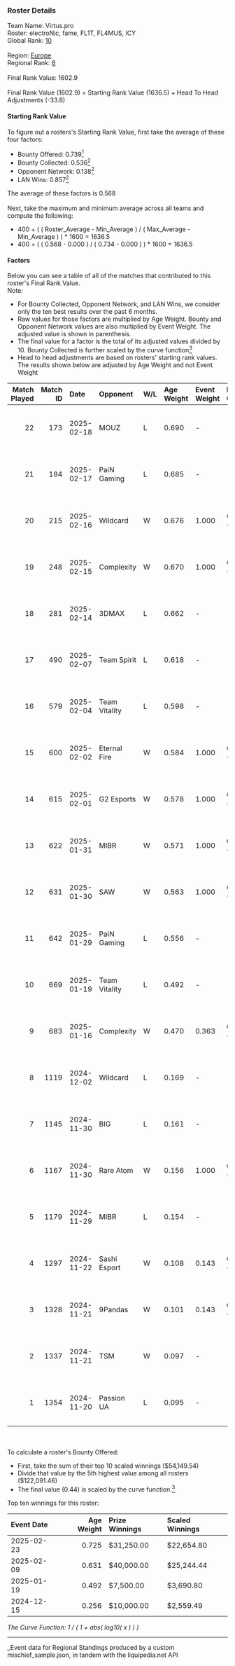 ### Roster Details<br />
Team Name: Virtus.pro<br />
Roster: electroNic, fame, FL1T, FL4MUS, ICY<br />
Global Rank: [10](../../standings_global_2025_05_05.md)<br />
<br />
Region: [Europe]( ../../standings_europe_2025_05_05.md)<br />
Regional Rank: [8]( ../../standings_europe_2025_05_05.md)<br />
<br />
Final Rank Value:  1602.9<br />
<br />
Final Rank Value (1602.9) = Starting Rank Value (1636.5) + Head To Head Adjustments (-33.6)<br />

#### Starting Rank Value<br />
To figure out a rosters's Starting Rank Value, first take the average of these four factors:<br />
- Bounty Offered: 0.739[<sup>1</sup>](#table2)
- Bounty Collected: 0.536[<sup>2</sup>](#table1)
- Opponent Network: 0.138[<sup>2</sup>](#table1)
- LAN Wins: 0.857[<sup>2</sup>](#table1)

The average of these factors is 0.568<br />
<br />
Next, take the maximum and minimum average across all teams and compute the following:<br />
- 400 + ( ( Roster_Average - Min_Average ) / ( Max_Average - Min_Average ) ) * 1600 = 1636.5
- 400 + ( ( 0.568 - 0.000 ) / ( 0.734 - 0.000 ) ) * 1600 = 1636.5


#### Factors<br />
Below you can see a table of all of the matches that contributed to this roster's Final Rank Value.<br />
Note:<br />

- For Bounty Collected, Opponent Network, and LAN Wins, we consider only the ten best results over the past 6 months.
- Raw values for those factors are multiplied by Age Weight. Bounty and Opponent Network values are also multiplied by Event Weight. The adjusted value is shown in parenthesis.
- The final value for a factor is the total of its adjusted values divided by 10. Bounty Collected is further scaled by the curve function[<sup>3</sup>](#curveFunction)
- Head to head adjustments are based on rosters' starting rank values. The results shown below are adjusted by Age Weight and not Event Weight
<span id="table1"></span><br />


| Match Played | Match ID | Date       | Opponent      | W/L | Age Weight | Event Weight | Bounty Collected | Opponent Network | LAN Wins  | H2H Adj. | Roster                                |
| -: | -: | :- | :- | :- | :- | :- | :- | :- | :- | -: | :- |
|           22 |      173 | 2025-02-18 | MOUZ          | L   | 0.690      | -            | -                | -                | -         |    -3.15 | electroNic, fame, FL1T, FL4MUS, ICY   |
|           21 |      184 | 2025-02-17 | PaiN Gaming   | L   | 0.685      | -            | -                | -                | -         |   -10.00 | electroNic, fame, FL1T, FL4MUS, ICY   |
|           20 |      215 | 2025-02-16 | Wildcard      | W   | 0.676      | 1.000        | 0.249 (0.169)    | 0.349 (0.236)    | 1 (0.676) |     2.27 | electroNic, fame, FL1T, FL4MUS, ICY   |
|           19 |      248 | 2025-02-15 | Complexity    | W   | 0.670      | 1.000        | 0.145 (0.097)    | 0.125 (0.084)    | 1 (0.670) |     0.70 | electroNic, fame, FL1T, FL4MUS, ICY   |
|           18 |      281 | 2025-02-14 | 3DMAX         | L   | 0.662      | -            | -                | -                | -         |   -13.95 | electroNic, fame, FL1T, FL4MUS, ICY   |
|           17 |      490 | 2025-02-07 | Team Spirit   | L   | 0.618      | -            | -                | -                | -         |    -2.42 | electroNic, fame, FL1T, FL4MUS, ICY   |
|           16 |      579 | 2025-02-04 | Team Vitality | L   | 0.598      | -            | -                | -                | -         |    -4.74 | electroNic, fame, FL1T, FL4MUS, ICY   |
|           15 |      600 | 2025-02-02 | Eternal Fire  | W   | 0.584      | 1.000        | 0.955 (0.558)    | 0.660 (0.385)    | 1 (0.584) |    15.92 | electroNic, fame, FL1T, FL4MUS, ICY   |
|           14 |      615 | 2025-02-01 | G2 Esports    | W   | 0.578      | 1.000        | 0.327 (0.189)    | 0.307 (0.178)    | 1 (0.578) |     4.28 | electroNic, fame, FL1T, FL4MUS, ICY   |
|           13 |      622 | 2025-01-31 | MIBR          | W   | 0.571      | 1.000        | 0.177 (0.101)    | 0.386 (0.220)    | 1 (0.571) |     2.56 | electroNic, fame, FL1T, FL4MUS, ICY   |
|           12 |      631 | 2025-01-30 | SAW           | W   | 0.563      | 1.000        | 0.384 (0.216)    | 0.311 (0.175)    | 1 (0.563) |     2.32 | electroNic, fame, FL1T, FL4MUS, ICY   |
|           11 |      642 | 2025-01-29 | PaiN Gaming   | L   | 0.556      | -            | -                | -                | -         |    -8.24 | electroNic, fame, FL1T, FL4MUS, ICY   |
|           10 |      669 | 2025-01-19 | Team Vitality | L   | 0.492      | -            | -                | -                | -         |    -3.92 | electroNic, fame, FL1T, FL4MUS, ICY   |
|            9 |      683 | 2025-01-16 | Complexity    | W   | 0.470      | 0.363        | 0.145 (0.025)    | 0.125 (0.021)    | -         |     0.48 | electroNic, fame, FL1T, FL4MUS, ICY   |
|            8 |     1119 | 2024-12-02 | Wildcard      | L   | 0.169      | -            | -                | -                | -         |    -4.83 | electroNic, fame, FL1T, Jame, n0rb3r7 |
|            7 |     1145 | 2024-11-30 | BIG           | L   | 0.161      | -            | -                | -                | -         |    -3.81 | electroNic, fame, FL1T, Jame, n0rb3r7 |
|            6 |     1167 | 2024-11-30 | Rare Atom     | W   | 0.156      | 1.000        | 0.030 (0.005)    | 0.441 (0.069)    | 1 (0.156) |     0.05 | electroNic, fame, FL1T, Jame, n0rb3r7 |
|            5 |     1179 | 2024-11-29 | MIBR          | L   | 0.154      | -            | -                | -                | -         |    -4.25 | electroNic, fame, FL1T, Jame, n0rb3r7 |
|            4 |     1297 | 2024-11-22 | Sashi Esport  | W   | 0.108      | 0.143        | 0.003 (0.000)    | 0.498 (0.008)    | 1 (0.108) |     0.03 | electroNic, fame, FL1T, Jame, n0rb3r7 |
|            3 |     1328 | 2024-11-21 | 9Pandas       | W   | 0.101      | 0.143        | 0.071 (0.001)    | 0.281 (0.004)    | 1 (0.101) |     0.04 | electroNic, fame, FL1T, Jame, n0rb3r7 |
|            2 |     1337 | 2024-11-21 | TSM           | W   | 0.097      | -            | -                | -                | 1 (0.097) |     0.01 | electroNic, fame, FL1T, Jame, n0rb3r7 |
|            1 |     1354 | 2024-11-20 | Passion UA    | L   | 0.095      | -            | -                | -                | -         |    -2.94 | electroNic, fame, FL1T, Jame, n0rb3r7 |

<br />
<span id="table2"></span><br />
To calculate a roster's Bounty Offered:<br />

- First, take the sum of their top 10 scaled winnings ($54,149.54)
- Divide that value by the 5th highest value among all rosters ($122,091.46)
- The final value (0.44) is scaled by the curve function.[<sup>3</sup>](#curveFunction)

Top ten winnings for this roster:<br />

| Event Date | Age Weight | Prize Winnings | Scaled Winnings |
| :- | -: | :- | :- |
| 2025-02-23 |      0.725 | $31,250.00     | $22,654.80      |
| 2025-02-09 |      0.631 | $40,000.00     | $25,244.44      |
| 2025-01-19 |      0.492 | $7,500.00      | $3,690.80       |
| 2024-12-15 |      0.256 | $10,000.00     | $2,559.49       |


<span id="curveFunction"></span>_The Curve Function: 1 / ( 1 + abs( log10( x ) ) )_<br />

---
_Event data for Regional Standings produced by a custom mischief_sample.json, in tandem with the liquipedia.net API<br />
